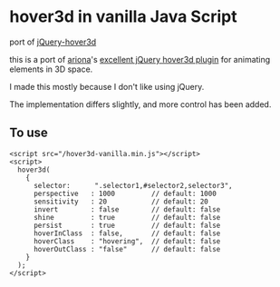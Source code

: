 # hover3d in vanilla Java Script
port of [jQuery-hover3d](https://github.com/ariona/hover3d)

this is a port of [ariona](https://github.com/ariona)'s [excellent jQuery hover3d plugin](https://github.com/ariona/hover3d) for animating elements in 3D space.

I made this mostly because I don't like using jQuery.

The implementation differs slightly, and more control has been added.

To use
------
    <script src="/hover3d-vanilla.min.js"></script>
    <script>
      hover3d(
        {
          selector:      ".selector1,#selector2,selector3",
          perspective   : 1000         // default: 1000
          sensitivity   : 20           // default: 20
          invert        : false        // default: false
          shine         : true         // default: false
          persist       : true         // default: false
          hoverInClass  : false,       // default: false
          hoverClass    : "hovering",  // default: false
          hoverOutClass : "false"      // default: false
        }
      );
    </script>
